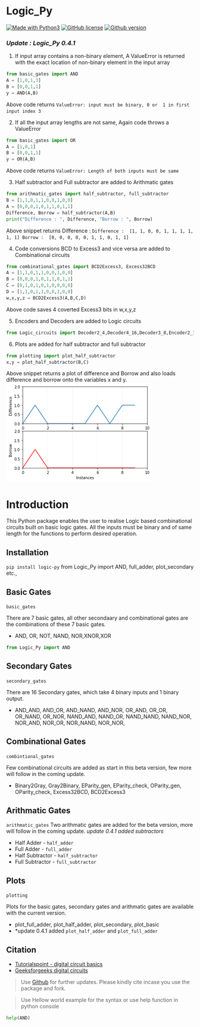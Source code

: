 # Logic_Py

[![Made with Python3](https://img.shields.io/badge/Made%20With-Python3-green)](https://www.python.org/)
[![GitHub license](https://img.shields.io/badge/license-Apache2.0-blue.svg)](https://github.com/vishwesh-vishwesh/Logic_Py/blob/main/LICENSE)
[![Github version](https://img.shields.io/badge/version-0.4.1-green)](https://github.com/vishwesh-vishwesh/Logic_Py)

### *Update : Logic_Py 0.4.1*

1. If input array contains a non-binary element, A ValueError is returned with the exact location of non-binary element in the input array
```python
from basic_gates import AND
A = [1,0,1,3]
B = [0,0,1,1]
y = AND(A,B)
```
 Above code returns `ValueError: input must be binary, 0 or  1 in first input index 3`

2. If all the input array lengths are not same, Again code throws a ValueError
```python
from basic_gates import OR
A = [1,0,1]
B = [0,0,1,1]
y = OR(A,B)
```
 Above code returns `ValueError: Length of both inputs must be same`

3. Half subtractor and Full subtractor are added to Arithmatic gates
```python
from arithmatic_gates import half_subtractor, full_subtractor
B = [1,1,0,1,1,0,0,1,0,0]
A = [0,0,0,1,0,1,1,0,1,1]
Difference, Borrow = half_subtractor(A,B)
print("Difference : ", Difference, "Borrow : ", Borrow)
```
 Above snippet returns Difference :  `Difference :  [1, 1, 0, 0, 1, 1, 1, 1, 1, 1] Borrow :  [0, 0, 0, 0, 0, 1, 1, 0, 1, 1]`

4. Code conversions BCD to Excess3 and vice versa are added to Combinational circuits
```python
from combinational_gates import BCD2Excess3, Excess32BCD
A = [1,1,0,1,1,0,0,1,0,0]
B = [0,0,0,1,0,1,1,0,1,1]
C = [0,1,0,1,0,1,0,0,0,0]
D = [1,1,0,1,1,0,0,1,0,0]
w,x,y,z = BCD2Excess3(A,B,C,D)
```
 Above code saves 4 coverted Excess3 bits in w,x,y,z

5. Encoders and Decoders are added to Logic circuits
```python
from Logic_circuits import Decoder2_4,Decoder4_16,Decoder3_8,Encoder2_1,Encoder4_2,Encoder8_3,Priority_Enc4_2
```
6. Plots are added for half subtractor and full subtractor
 ```python
from plotting import plot_half_subtractor
x,y = plot_half_subtractor(B,C)
```
 Above snippet returns a plot of difference and Borrow and also loads difference and borrow onto the variables x and y.
![Half Subtractor](https://github.com/vishwesh-vishwesh/Logic_Py/blob/main/Figure%202021-06-24%20073914.png "Half subtractor")


# Introduction
This Python package enables the user to realise Logic based combinational circuits built on basic logic gates.
All the inputs must be binary and of same length for the functions to perform desired operation. 

## Installation
`pip install logic-py`
from Logic_Py import AND, full_adder, plot_secondary etc.,

## Basic Gates
`basic_gates`

There are 7 basic gates, all other secondaary and combinational gates are the combinations of these 7 basic gates.
- AND, OR, NOT, NAND, NOR,XNOR,XOR
```python
from Logic_Py import AND
```

## Secondary Gates
`secondary_gates`

There are 16 Secondary gates, which take 4 binary inputs and 1 binary output.
- AND_AND, AND_OR, AND_NAND, AND_NOR, OR_AND, OR_OR, OR_NAND, OR_NOR, NAND_AND, NAND_OR, NAND_NAND, NAND_NOR, NOR_AND, NOR_OR, NOR_NAND, NOR_NOR,

## Combinational Gates
`combintional_gates`

Few combinational circuits are added as start in this beta version, few more will follow in the coming update.
- Binary2Gray, Gray2Binary, EParity_gen, EParity_check, OParity_gen, OParity_check, Excess32BCD, BCD2Excess3

## Arithmatic Gates
`arithmatic_gates`
Two arithmatic gates are added for the beta version, more will follow in the coming update.
*update 0.4.1 added subtractors*
- Half Adder - `half_adder`
- Full Adder - `full_adder`
- Half Subtractor - `half_subtractor`
- Full Subtractor - `full_subtractor`

## Plots
`plotting`

Plots for the basic gates, secondary gates and arithmatic gates are available with the current version.
- plot_full_adder, plot_half_adder, plot_secondary, plot_basic
- *update 0.4.1 added `plot_half_adder` and `plot_full_adder`

## Citation
- [Tutorialspoint - digital circuit basics](https://www.tutorialspoint.com/digital_circuits)
- [Geeksforgeeks digital circuits](https://www.geeksforgeeks.org/)

>Use [Github](https://github.com/vishwesh-vishwesh/Logic_Py/) for further updates. 
>Please kindly cite incase you use the package and fork.

>Use Hellow world example for the syntax
>or use help function in python console
```python
help(AND)
```

